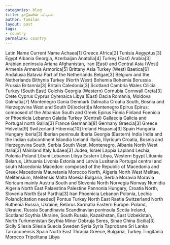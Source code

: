 ```yaml
---
categories: blog
title: நாடுகளின் பட்டியல்
author: Tamilan
layout: post
tags: 
- country
permalink: country
---
```

Latin Name 	Current Name
Achaea[1] 	Greece
Africa[2] 	Tunisia
Aegyptus[3] 	Egypt
Albania 	Georgia, Azerbaijan
Anatolia[4] 	Turkey (East)
Arabia[3] 	Arabian peninsula
Ariana 	Afghanistan, Iran (East) and Central Asia (West)
Armenia 	Armenia
Armorica[5] 	Brittany
Asia 	Turkey (West)
Baetica[6] 	Andalusia
Batavia 	Part of the Netherlands
Belgae[3] 	Belgium and the Netherlands
Bithynia 	Turkey (North West)
Bohemia 	Bohemia
Borussia 	Prussia
Britannia[3] 	Britain
Caledonia[3] 	Scotland
Cambria 	Wales
Cilicia 	Turkey (South East)
Colchis 	Georgia (Western)
Cornubia 	Cornwall
Creta[3] 	Crete
Cyprus 	Cyprus
Cyrenaica 	Libya (East)
Dacia 	Romania, Moldova
Dalmatia[7] 	Montenegro
Dania 	Denmark
Dalmatia 	Croatia South, Bosnia and Herzegovina West and South
D(i)ocle(ti)a 	Montenegro
Epirus 	Epirus: composed of the Albanian South and Greek Epirus
Finnia 	Finland
Foenicia or Phoenicia 	Lebanon
Galatia 	Turkey (Central)
Gallaecia 	Galicia and Portugal north
Gallia[3] 	France
Germania[8] 	Germany
Graecia[3] 	Greece
Helvetia[9] 	Switzerland
Hibernia[10] 	Ireland
Hispania[3] 	Spain
Hungaria 	Hungary
Iberia[3] 	Iberian peninsula
Iberia 	Georgia (Eastern)
India 	India and the Indian subcontinent
Islandia 	Iceland
Illyria, Illyricum 	Croatia, Bosnia and Herzegovina South, Serbia South West, Montenegro, Albania North West
Italia[3] 	Mainland Italy
Iudaea[3] 	Judea, Israel
Lappia 	Lapland
Lechia, Polonia 	Poland
Libani 	Lebanon
Libya 	Eastern Libya, Western Egypt
Lituania 	Belarus, Lithuania
Livonia 	Estonia and Latvia
Lusitania 	Portugal central and south
Macedonia 	Macedon: composed of the Republic of Macedonia and Greek Macedonia
Mauretania 	Morocco North, Algeria North West
Melitae, Melitensium, Melitensis 	Malta
Moesia 	Bulgaria, Serbia
Moravia 	Moravia
Noricum 	mainly Austria South and Slovenia North
Norvegia 	Norway
Numidia 	Algeria North East
Palaestina 	Palestine
Pannonia 	Hungary, Croatia North, Slovenia North East
Parthia[3] 	Iran
Phoenicia 	Lebanon
Polonia, Lechia 	Poland[citation needed]
Pontus 	Turkey North East
Raetia 	Switzerland North
Ruthenia 	Russia, Ukraine, Belarus
Sarmatia 	Eastern Europe: Poland, Ukraine, Russia
Scandinavia 	Scandinavian peninsula
Scotia 	Ireland, Scotland
Scythia 	Ukraine, South Russia, Kazakhstan, East Uzbekistan, North Turkmenistan
Scythia Minor 	Dobruja
Seres, Sinae 	China
Sicilia[3] 	Sicily
Silesia 	Silesia
Suecia 	Sweden
Syria 	Syria
Taprobane 	Sri Lanka
Tarraconensis 	Spain North East
Thracia 	Greece, Bulgaria, Turkey
Tingitania 	Morocco
Tripolitana 	Libya